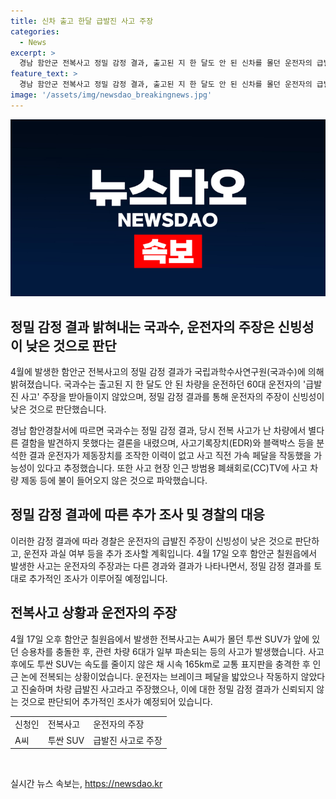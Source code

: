 ```yaml
---
title: 신차 출고 한달 급발진 사고 주장
categories:
  - News
excerpt: >
  경남 함안군 전복사고 정밀 감정 결과, 출고된 지 한 달도 안 된 신차를 몰던 운전자의 급발진 사고 주장을 국과수가 받아들이지 않았다. 정밀 감정 결과에서 전복 차량에 결함을 발견하지 못했으며, 운전자가 제동장치를 조작한 이력이 없고 사고 직전 가속 페달을 작동했을 가능성이 있다는 추정이 나왔다. 이로 인해 운전자의 급발진 주장은 신빙성이 낮은 것으로 보고 추가 조사가 예정되어 있다. 사고는 기존 추돌 사고로 시작해 인근 차량 6대가 파손됐고, 운전자와 차에 타고 있던 손녀도 다쳤으며, 차량은 완전히 부서졌다.
feature_text: >
  경남 함안군 전복사고 정밀 감정 결과, 출고된 지 한 달도 안 된 신차를 몰던 운전자의 급발진 사고 주장을 국과수가 받아들이지 않았다. 정밀 감정 결과에서 전복 차량에 결함을 발견하지 못했으며, 운전자가 제동장치를 조작한 이력이 없고 사고 직전 가속 페달을 작동했을 가능성이 있다는 추정이 나왔다. 이로 인해 운전자의 급발진 주장은 신빙성이 낮은 것으로 보고 추가 조사가 예정되어 있다. 사고는 기존 추돌 사고로 시작해 인근 차량 6대가 파손됐고, 운전자와 차에 타고 있던 손녀도 다쳤으며, 차량은 완전히 부서졌다.
image: '/assets/img/newsdao_breakingnews.jpg'
---
```


<p><img src="/assets/img/newsdao_breakingnews.jpg" alt="ranknews 속보" /></p>

<h2 data-ke-size="size26">정밀 감정 결과 밝혀내는 국과수, 운전자의 주장은 신빙성이 낮은 것으로 판단</h2>

<p data-ke-size="size16">4월에 발생한 함안군 전복사고의 정밀 감정 결과가 국립과학수사연구원(국과수)에 의해 밝혀졌습니다. 국과수는 출고된 지 한 달도 안 된 차량을 운전하던 60대 운전자의 '급발진 사고' 주장을 받아들이지 않았으며, 정밀 감정 결과를 통해 운전자의 주장이 신빙성이 낮은 것으로 판단했습니다.</p>

<p data-ke-size="size16">경남 함안경찰서에 따르면 국과수는 정밀 감정 결과, 당시 전복 사고가 난 차량에서 별다른 결함을 발견하지 못했다는 결론을 내렸으며, 사고기록장치(EDR)와 블랙박스 등을 분석한 결과 운전자가 제동장치를 조작한 이력이 없고 사고 직전 가속 페달을 작동했을 가능성이 있다고 추정했습니다. 또한 사고 현장 인근 방범용 폐쇄회로(CC)TV에 사고 차량 제동 등에 불이 들어오지 않은 것으로 파악했습니다.</p>

<h2 data-ke-size="size26">정밀 감정 결과에 따른 추가 조사 및 경찰의 대응</h2>

<p data-ke-size="size16">이러한 감정 결과에 따라 경찰은 운전자의 급발진 주장이 신빙성이 낮은 것으로 판단하고, 운전자 과실 여부 등을 추가 조사할 계획입니다. 4월 17일 오후 함안군 칠원읍에서 발생한 사고는 운전자의 주장과는 다른 경과와 결과가 나타나면서, 정밀 감정 결과를 토대로 추가적인 조사가 이루어질 예정입니다.</p>

<h2 data-ke-size="size26">전복사고 상황과 운전자의 주장</h2>

<p data-ke-size="size16">4월 17일 오후 함안군 칠원읍에서 발생한 전복사고는 A씨가 몰던 투싼 SUV가 앞에 있던 승용차를 충돌한 후, 관련 차량 6대가 일부 파손되는 등의 사고가 발생했습니다. 사고 후에도 투싼 SUV는 속도를 줄이지 않은 채 시속 165km로 교통 표지판을 충격한 후 인근 논에 전복되는 상황이었습니다. 운전자는 브레이크 페달을 밟았으나 작동하지 않았다고 진술하며 차량 급발진 사고라고 주장했으나, 이에 대한 정밀 감정 결과가 신뢰되지 않는 것으로 판단되어 추가적인 조사가 예정되어 있습니다.</p>

<table>
    <tr>
        <td>신청인</td>
        <td>전복사고</td>
        <td>운전자의 주장</td>
    </tr>
    <tr>
        <td>A씨</td>
        <td>투싼 SUV</td>
        <td>급발진 사고로 주장</td>
    </tr>
</table>

<p data-ke-size="size16">&nbsp;</p>
실시간 뉴스 속보는, <a href="https://newsdao.kr" rel="dofollow">https://newsdao.kr</a>


